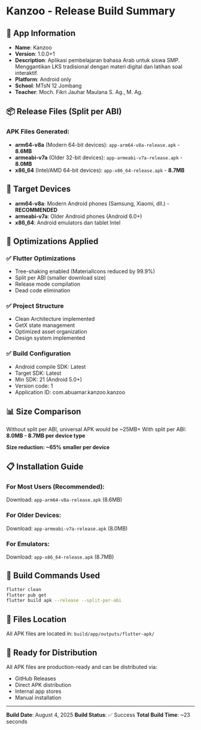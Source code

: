 # Kanzoo - Release Build Summary

## 📱 **App Information**

- **Name**: Kanzoo
- **Version**: 1.0.0+1
- **Description**: Aplikasi pembelajaran bahasa Arab untuk siswa SMP. Menggantikan LKS tradisional
  dengan materi digital dan latihan soal interaktif.
- **Platform**: Android only
- **School**: MTsN 12 Jombang
- **Teacher**: Moch. Fikri Jauhar Maulana S. Ag., M. Ag.

## 📦 **Release Files (Split per ABI)**

### APK Files Generated:

- **arm64-v8a** (Modern 64-bit devices): `app-arm64-v8a-release.apk` - **8.6MB**
- **armeabi-v7a** (Older 32-bit devices): `app-armeabi-v7a-release.apk` - **8.0MB**
- **x86_64** (Intel/AMD 64-bit devices): `app-x86_64-release.apk` - **8.7MB**

## 🎯 **Target Devices**

- **arm64-v8a**: Modern Android phones (Samsung, Xiaomi, dll.) - **RECOMMENDED**
- **armeabi-v7a**: Older Android phones (Android 6.0+)
- **x86_64**: Android emulators dan tablet Intel

## 🚀 **Optimizations Applied**

### ✅ **Flutter Optimizations**

- Tree-shaking enabled (MaterialIcons reduced by 99.9%)
- Split per ABI (smaller download size)
- Release mode compilation
- Dead code elimination

### ✅ **Project Structure**

- Clean Architecture implemented
- GetX state management
- Optimized asset organization
- Design system implemented

### ✅ **Build Configuration**

- Android compile SDK: Latest
- Target SDK: Latest
- Min SDK: 21 (Android 5.0+)
- Version code: 1
- Application ID: com.abuamar.kanzoo.kanzoo

## 📊 **Size Comparison**

Without split per ABI, universal APK would be ~25MB+ With split per ABI: **8.0MB - 8.7MB per device
type**

**Size reduction: ~65% smaller per device**

## 📋 **Installation Guide**

### For Most Users (Recommended):

Download: `app-arm64-v8a-release.apk` (8.6MB)

### For Older Devices:

Download: `app-armeabi-v7a-release.apk` (8.0MB)

### For Emulators:

Download: `app-x86_64-release.apk` (8.7MB)

## 🔧 **Build Commands Used**

```bash
flutter clean
flutter pub get
flutter build apk --release --split-per-abi
```

## 📁 **Files Location**

All APK files are located in: `build/app/outputs/flutter-apk/`

## 🎉 **Ready for Distribution**

All APK files are production-ready and can be distributed via:

- GitHub Releases
- Direct APK distribution
- Internal app stores
- Manual installation

---

**Build Date**: August 4, 2025 **Build Status**: ✅ Success **Total Build Time**: ~23 seconds
